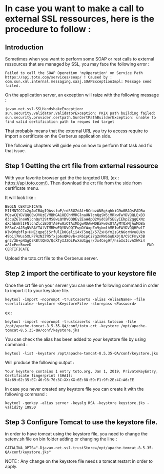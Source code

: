 # In case you want to make a call to external SSL ressources, here is the procedure to follow :

## Introduction

Sometimes when you want to perform some SOAP or rest calls to external ressources that are managed by SSL, you may face the following error :

`
Failed to call the SOAP Operation 'myOperation' on Service Path https://api.toto.com/services/soap/ ! Caused by : com.sun.xml.internal.messaging.saaj.SOAPExceptionImpl: Message send failed.
`

On the application server, an exception will raize with the following message :

`
javax.net.ssl.SSLHandshakeException: sun.security.validator.ValidatorException: PKIX path building failed: sun.security.provider.certpath.SunCertPathBuilderException: unable to find valid certification path to reques ted target
`

That probably means that the external URL you try to access require to import a certificate on the Cerberus application side.

The following chapters will guide you on how to perform that task and fix that issue.

## Step 1 Getting the crt file from external ressource

With your favorite browser get the the targeted URL (ex : https://api.toto.com/).
Then download the crt file from the side from certificate menu.

It will look like :

`
BEGIN CERTIFICATE                                               
MIIMNTCCCx2gAwIBAgIQAssfuP/rdS5GZdAl+BCnbzANBgkqhkiG9w0BAQsFADBw
MQswCQYDVQQGEwJVUzEVMBMGA1UEChMMRGlnaUNlcnQgSW5jMRkwFwYDVQQLExB3
d3cuZGlnaWNlcnQuY29tMS8wLQYDVQQDEyZEaWdpQ2VydCBTSEEyIEhpZ2ggQXNz
dXJhbmNlIFNlcnZlciBDQTAeFw0xOTAxMDgwMDAwMDBaFw0xOTAyMTQxMjAwMDBa
MF8xCzAJBgNVBAYTAlVTMRMwEQYDVQQIEwpDYWxpZm9ybmlhMRIwEAYDVQQHEwlT
KlwDVgbflp+HNEjqpe5j5rfUlIk0Celii4xT5nqZ/57ZxH6Ym2zGtN6orMvu8Ukn
49b1j7Wus5XLF74zNZlW5fxjp6xQR0vb+zR61pCi7g2nRWSSuBX0jQ/C9CFmyX3B
gn2/3E+pNGgQsR8ttQNO/QcXTyIJZOiPwXaU1gqr/Jx4Ceg9f/hsoIsIcvAXWKi4
a81xPnn5mveD                                                    
END CERTIFICATE                                                 
`

Upload the toto.crt file to the Cerberus server.

## Step 2 import the certificate to your keystore file

Once the crt file on your server you can use the following command in order to import it to your keystore file. 

`
keytool -import -noprompt -trustcacerts -alias <AliasName> -file   <certificate> -keystore <KeystoreFile> -storepass <Password>
`

ex :

`
keytool -import -noprompt -trustcacerts -alias totocom -file /opt/apache-tomcat-8.5.35-QA/conf/toto.crt -keystore /opt/apache-tomcat-8.5.35-QA/conf/keystore.jks
`

You can check the alias has been added to your keystore file by using command :

`
keytool -list -keystore /opt/apache-tomcat-8.5.35-QA/conf/keystore.jks
`

Will produce the following output :

`
Your keystore contains 1 entry
toto.org, Jan 1, 2019, PrivateKeyEntry, 
Certificate fingerprint (SHA1): 54:69:62:35:EC:46:98:70:3C:XX:XX:6E:88:59:F1:9F:2E:4C:A6:EE
`

In case you never created any keystore file you can create it with the following command :

`
keytool -genkey -alias server -keyalg RSA -keystore keystore.jks -validity 10950
`

## Step 3 Configure Tomcat to use the keystore file.

in order to have tomcat using the keystore file, you need to change the setenv.sh file on bin folder adding or changing the line :

`
CATALINA_OPTS="-Djavax.net.ssl.trustStore=/opt/apache-tomcat-8.5.35-QA/conf/keystore.jks"
`

NOTE : Any change on the keystore file needs a tomcat restart in order to apply.


